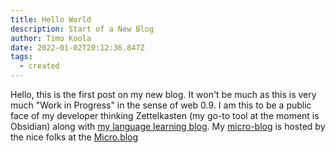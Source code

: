 ```yaml
---
title: Hello World
description: Start of a New Blog
author: Timo Koola
date: 2022-01-02T20:12:36.847Z
tags:
  - created
---
```

Hello, this is the first post on my new blog. It won't be much as this is very much "Work in Progress" in the sense of web 0.9. I am this to be a public face of my developer thinking Zettelkasten (my go-to tool at the moment is Obsidian) along with [my language learning blog](https://kolmesanaa.link/). My [micro-blog](https://blog.timokoola.com) is hosted by the nice folks at the [Micro.blog](https://micro.blog/)


